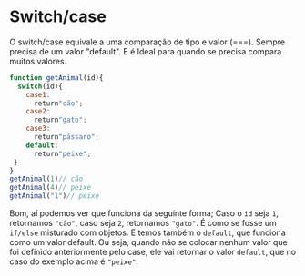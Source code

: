 # Switch/case

O switch/case equivale a uma comparação de tipo e valor (===). Sempre precisa de um valor "default". E é Ideal para quando se precisa compara muitos valores.

```javascript
function getAnimal(id){
  switch(id){
    case1:
      return"cão";
    case2:
      return"gato";
    case3:
      return"pássaro";
    default:
      return"peixe";
 }
}
getAnimal(1)// cão
getAnimal(4)// peixe
getAnimal("1")// peixe
```

Bom, aí podemos ver que funciona da seguinte forma; Caso o `id` seja `1`, retornamos `"cão"`, caso seja `2`, retornamos `"gato"`. É como se fosse um `if/else` misturado com objetos.   E temos também o `default`, que funciona como um valor default. Ou seja, quando não se colocar nenhum valor que foi definido anteriormente pelo case, ele vai retornar o valor `default`,  que no caso do exemplo acima é `"peixe"`. 


